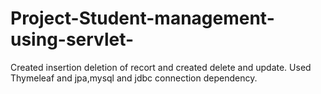 # Project-Student-management-using-servlet-
Created insertion deletion of recort and created delete and update.
Used Thymeleaf and jpa,mysql and jdbc connection dependency.
